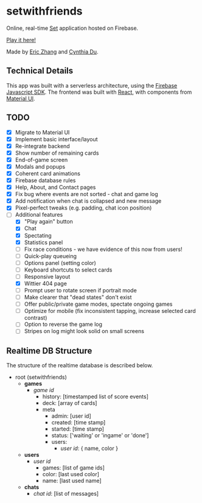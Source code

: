 # setwithfriends

Online, real-time [Set](<https://en.wikipedia.org/wiki/Set_(card_game)>)
application hosted on Firebase.

[Play it here!](https://setwithfriends.com/)

Made by [Eric Zhang](https://github.com/ekzhang) and
[Cynthia Du](https://github.com/cynthiakedu).

## Technical Details

This app was built with a serverless architecture, using the
[Firebase Javascript SDK](https://firebase.google.com/docs/reference/js). The
frontend was built with [React](https://reactjs.org/), with components from
[Material UI](https://material-ui.com/).

## TODO

- [x] Migrate to Material UI
- [x] Implement basic interface/layout
- [x] Re-integrate backend
- [x] Show number of remaining cards
- [x] End-of-game screen
- [x] Modals and popups
- [x] Coherent card animations
- [x] Firebase database rules
- [x] Help, About, and Contact pages
- [x] Fix bug where events are not sorted - chat and game log
- [x] Add notification when chat is collapsed and new message
- [x] Pixel-perfect tweaks (e.g. padding, chat icon position)
- [ ] Additional features
  - [x] "Play again" button
  - [x] Chat
  - [x] Spectating
  - [x] Statistics panel
  - [ ] Fix race conditions - we have evidence of this now from users!
  - [ ] Quick-play queueing
  - [ ] Options panel (setting color)
  - [ ] Keyboard shortcuts to select cards
  - [ ] Responsive layout
  - [x] Wittier 404 page
  - [ ] Prompt user to rotate screen if portrait mode
  - [ ] Make clearer that "dead states" don't exist
  - [ ] Offer public/private game modes, spectate ongoing games
  - [ ] Optimize for mobile (fix inconsistent tapping, increase selected card contrast)
  - [ ] Option to reverse the game log
  - [ ] Stripes on log might look solid on small screens

## Realtime DB Structure

The structure of the realtime database is described below.

- root (setwithfriends)
  - **games**
    - _game id_
      - history: [timestamped list of score events]
      - deck: [array of cards]
      - meta
        - admin: [user id]
        - created: [time stamp]
        - started: [time stamp]
        - status: ['waiting' or 'ingame' or 'done']
        - users:
          - _user id_: { name, color }
  - **users**
    - _user id_
      - games: [list of game ids]
      - color: [last used color]
      - name: [last used name]
  - **chats**
    - _chat id_: [list of messages]
